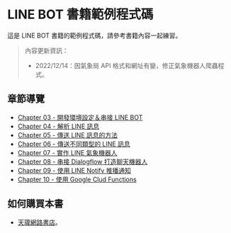 # LINE BOT 書籍範例程式碼

這是 LINE BOT 書籍的範例程式碼，請參考書籍內容一起練習。

> 內容更新資訊：
> - 2022/12/14：因氣象局 API 格式和網址有變，修正氣象機器人爬蟲程式。

## 章節導覽

- [Chapter 03 - 開發環境設定＆串接 LINE BOT](ch3)
- [Chapter 04 - 解析 LINE 訊息](ch4)
- [Chapter 05 - 傳送 LINE 訊息的方法](ch5)
- [Chapter 06 - 傳送不同類型的 LINE 訊息](ch6)
- [Chapter 07 - 實作 LINE 氣象機器人](ch7)
- [Chapter 08 - 串接 Dialogflow 打造聊天機器人](ch8)
- [Chapter 09 - 使用 LINE Notify 推播通知](ch9)
- [Chapter 10 - 使用 Google Clud Functions](ch10)

## 如何購買本書

- [天瓏網路書店](https://www.tenlong.com.tw/products/9786267146835?list_name=b-r7-zh_tw)。